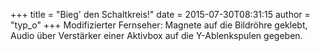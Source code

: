 +++
title = "Bieg' den Schaltkreis!"
date = 2015-07-30T08:31:15
author = "typ_o"
+++
Modifizierter Fernseher: Magnete auf die Bildröhre geklebt, Audio über
Verstärker einer Aktivbox auf die Y-Ablenkspulen gegeben.
